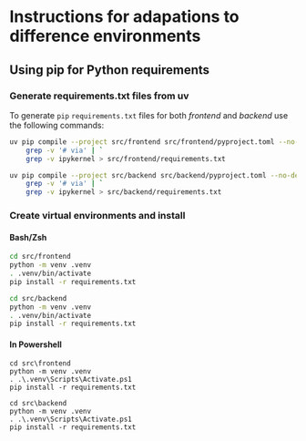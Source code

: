 # Instructions for adapations to difference environments

## Using pip for Python requirements 


### Generate requirements.txt files from uv

To generate `pip` `requirements.txt` files for both _frontend_ and _backend_ use the following commands:


```bash
uv pip compile --project src/frontend src/frontend/pyproject.toml --no-deps | `
    grep -v '# via' | `
    grep -v ipykernel > src/frontend/requirements.txt 

uv pip compile --project src/backend src/backend/pyproject.toml --no-deps | `
    grep -v '# via' | `
    grep -v ipykernel > src/backend/requirements.txt
```

### Create virtual environments and install

#### Bash/Zsh

```bash
cd src/frontend 
python -m venv .venv
. .venv/bin/activate
pip install -r requirements.txt
```

```bash
cd src/backend 
python -m venv .venv
. .venv/bin/activate
pip install -r requirements.txt
```

#### In Powershell

```pwsh
cd src\frontend 
python -m venv .venv
. .\.venv\Scripts\Activate.ps1
pip install -r requirements.txt
```

```pwsh
cd src\backend 
python -m venv .venv
. .\.venv\Scripts\Activate.ps1
pip install -r requirements.txt
```
